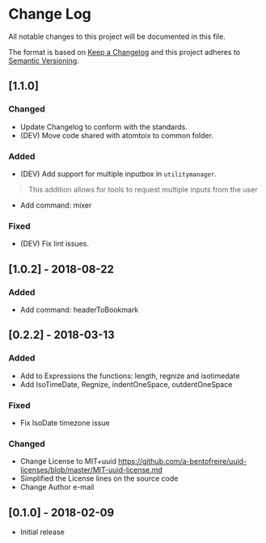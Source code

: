 # Change Log
All notable changes to this project will be documented in this file.

The format is based on [Keep a Changelog](http://keepachangelog.com/en/1.0.0/)
and this project adheres to [Semantic Versioning](http://semver.org/spec/v2.0.0.html).

## [1.1.0]
### Changed
- Update Changelog to conform with the standards.
- (DEV) Move code shared with atomtoix to common folder.

### Added
- (DEV) Add support for multiple inputbox in `utilitymanager`.
 > This addition allows for tools to request multiple inputs from the user
- Add command: mixer
### Fixed
- (DEV) Fix lint issues.


## [1.0.2] - 2018-08-22
### Added
- Add command: headerToBookmark

## [0.2.2] - 2018-03-13
### Added
- Add to Expressions the functions: length, regnize and isotimedate
- Add IsoTimeDate, Regnize, indentOneSpace, outdentOneSpace

### Fixed
- Fix IsoDate timezone issue

### Changed
- Change License to MIT+uuid https://github.com/a-bentofreire/uuid-licenses/blob/master/MIT-uuid-license.md
- Simplified the License lines on the source code
- Change Author e-mail


## [0.1.0] - 2018-02-09
- Initial release